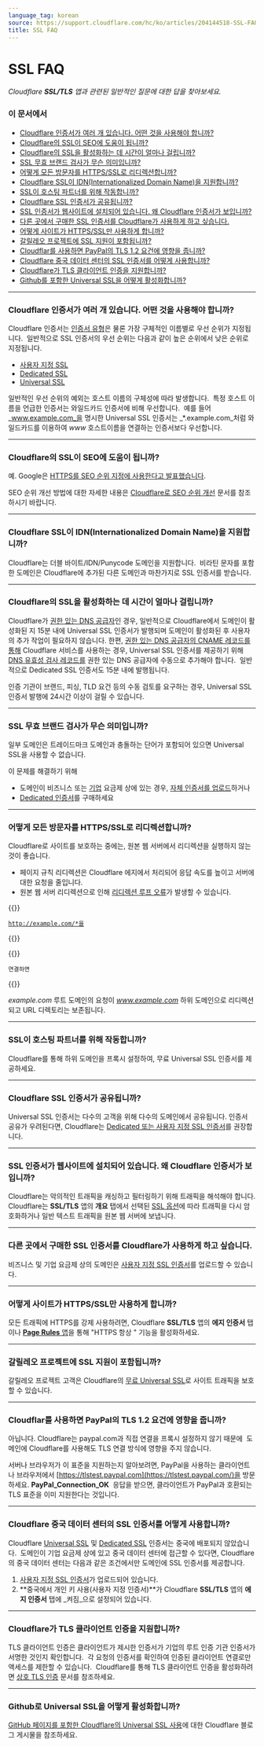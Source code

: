 ```yaml
---
language_tag: korean
source: https://support.cloudflare.com/hc/ko/articles/204144518-SSL-FAQ
title: SSL FAQ
---
```


# SSL FAQ

_Cloudflare **SSL/TLS** 앱과 관련된 일반적인 질문에 대한 답을 찾아보세요._

### 이 문서에서

-   [Cloudflare 인증서가 여러 개 있습니다. 어떤 것을 사용해야 합니까?](https://support.cloudflare.com/hc/ko/articles/204144518-SSL-FAQ#h_e2bd076d-beb3-40e8-adbe-075ba5a8851e)
-   [Cloudflare의 SSL이 SEO에 도움이 됩니까?](https://support.cloudflare.com/hc/ko/articles/204144518-SSL-FAQ#h_29550926411548959889544)
-   [Cloudflare의 SSL을 활성화하는 데 시간이 얼마나 걸립니까?](https://support.cloudflare.com/hc/ko/articles/204144518-SSL-FAQ#h_7dc4564e-f93a-4e1d-a338-90903a812b95)
-   [SSL 무효 브랜드 검사가 무슨 의미입니까?](https://support.cloudflare.com/hc/ko/articles/204144518-SSL-FAQ#h_62d0852f-0bc5-4d54-a83f-971ca452398d)
-   [어떻게 모든 방문자를 HTTPS/SSL로 리디렉션합니까?](https://support.cloudflare.com/hc/ko/articles/204144518-SSL-FAQ#h_a61bfdef-08dd-40f8-8888-7edd8e40d156)
-   [Cloudflare SSL이 IDN(Internationalized Domain Name)을 지원합니까?](https://support.cloudflare.com/hc/ko/articles/204144518-SSL-FAQ#h_406905917121548959897352)
-   [SSL이 호스팅 파트너를 위해 작동합니까?](https://support.cloudflare.com/hc/ko/articles/204144518-SSL-FAQ#h_848554486311548959913241)
-   [Cloudflare SSL 인증서가 공유됩니까?](https://support.cloudflare.com/hc/ko/articles/204144518-SSL-FAQ#h_293541339461548959928672)
-   [SSL 인증서가 웹사이트에 설치되어 있습니다. 왜 Cloudflare 인증서가 보입니까?](https://support.cloudflare.com/hc/ko/articles/204144518-SSL-FAQ#h_865954806521548960003696)
-   [다른 곳에서 구매한 SSL 인증서를 Cloudflare가 사용하게 하고 싶습니다.](https://support.cloudflare.com/hc/ko/articles/204144518-SSL-FAQ#h_406415940571548960012266)
-   [어떻게 사이트가 HTTPS/SSL만 사용하게 합니까?](https://support.cloudflare.com/hc/ko/articles/204144518-SSL-FAQ#h_999722138611548960019807)
-   [갈릴레오 프로젝트에 SSL 지원이 포함됩니까?](https://support.cloudflare.com/hc/ko/articles/204144518-SSL-FAQ#h_745887958641548960026645)
-   [Cloudflar를 사용하면 PayPal의 TLS 1.2 요건에 영향을 줍니까?](https://support.cloudflare.com/hc/ko/articles/204144518-SSL-FAQ#h_100356045661548960034406) 
-   [Cloudflare 중국 데이터 센터의 SSL 인증서를 어떻게 사용합니까?](https://support.cloudflare.com/hc/ko/articles/204144518-SSL-FAQ#h_853db670-78aa-4c98-99d4-3aa3d38f8d59)
-   [Cloudflare가 TLS 클라이언트 인증을 지원합니까?](https://support.cloudflare.com/hc/ko/articles/204144518-SSL-FAQ#h_db0bcd71-24f9-4b0c-8cfc-7a5ed0f27649)
-   [Github를 포함한 Universal SSL을 어떻게 활성화합니까?](https://support.cloudflare.com/hc/ko/articles/204144518-SSL-FAQ#h_4e7e3537-ade2-431c-abe7-2dfe26e1cb9a)

___

### Cloudflare 인증서가 여러 개 있습니다. 어떤 것을 사용해야 합니까?

Cloudflare 인증서는 [인증서 유형](https://support.cloudflare.com/hc/articles/203295200)은 물론 가장 구체적인 이름별로 우선 순위가 지정됩니다.  일반적으로 SSL 인증서의 우선 순위는 다음과 같이 높은 순위에서 낮은 순위로 지정됩니다.

-   [사용자 지정 SSL](https://support.cloudflare.com/hc/articles/200170466)
-   [Dedicated SSL](https://support.cloudflare.com/hc/articles/228009108)
-   [Universal SSL](https://support.cloudflare.com/hc/articles/204151138)   

일반적인 우선 순위의 예외는 호스트 이름의 구체성에 따라 발생합니다.  특정 호스트 이름을 언급한 인증서는 와일드카드 인증서에 비해 우선합니다.  예를 들어 _www.example.com_을 명시한 Universal SSL 인증서는 _\*.example.com_처럼 와일드카드를 이용하여 _www_ 호스트이름을 연결하는 인증서보다 우선합니다.  

___

### Cloudflare의 SSL이 SEO에 도움이 됩니까?

예. Google은 [HTTPS를 SEO 순위 지정에 사용한다고 발표했습니다](http://googleonlinesecurity.blogspot.co.uk/2014/08/https-as-ranking-signal_6.html).

SEO 순위 개선 방법에 대한 자세한 내용은 [Cloudflare로 SEO 순위 개선](https://support.cloudflare.com/hc/ko/articles/231109348-How-do-I-Improve-SEO-Rankings-On-My-Website-Using-Cloudflare-) 문서를 참조하시기 바랍니다.

___

### Cloudflare SSL이 IDN(Internationalized Domain Name)을 지원합니까?

Cloudflare는 더블 바이트/IDN/Punycode 도메인을 지원합니다.  비라틴 문자를 포함한 도메인은 Cloudflare에 추가된 다른 도메인과 마찬가지로 SSL 인증서를 받습니다.

___

### Cloudflare의 SSL을 활성화하는 데 시간이 얼마나 걸립니까?

Cloudflare가 [권한 있는 DNS 공급자](https://www.cloudflare.com/learning/dns/dns-server-types/#authoritative-nameserver)인 경우, 일반적으로 Cloudflare에서 도메인이 활성화된 지 15분 내에 Universal SSL 인증서가 발행되며 도메인이 활성화된 후 사용자의 추가 작업이 필요하지 않습니다. 한편, [권한 있는 DNS 공급자의 CNAME 레코드를 통해](https://support.cloudflare.com/hc/articles/360020615111) Cloudflare 서비스를 사용하는 경우, Universal SSL 인증서를 제공하기 위해 [DNS 유효성 검사 레코드를](https://support.cloudflare.com/hc/articles/360020615111#h_989980109291544055191509) 권한 있는 DNS 공급자에 수동으로 추가해야 합니다.  일반적으로 Dedicated SSL 인증서도 15분 내에 발행됩니다.

인증 기관이 브랜드, 피싱, TLD 요건 등의 수동 검토를 요구하는 경우, Universal SSL 인증서 발행에 24시간 이상이 걸릴 수 있습니다.

___

### SSL 무효 브랜드 검사가 무슨 의미입니까?

일부 도메인은 트레이드마크 도메인과 충돌하는 단어가 포함되어 있으면 Universal SSL을 사용할 수 없습니다.  

이 문제를 해결하기 위해

-   도메인이 비즈니스 또는 [기업](https://www.cloudflare.com/enterprise-service-request) 요금제 상에 있는 경우, [자체 인증서를 업로드](https://support.cloudflare.com/hc/ko/articles/200170466-How-do-I-upload-a-custom-SSL-certificate-Business-or-Enterprise-only-)하거나
-   [Dedicated 인증서](https://support.cloudflare.com/hc/ko/articles/228009108-Dedicated-SSL-Certificates)를 구매하세요

___

### 어떻게 모든 방문자를 HTTPS/SSL로 리디렉션합니까?


Cloudflare로 사이트를 보호하는 중에는, 원본 웹 서버에서 리디렉션을 실행하지 않는 것이 좋습니다.

-   페이지 규칙 리디렉션은 Cloudflare 에지에서 처리되어 응답 속도를 높이고 서버에 대한 요청을 줄입니다.
-   원본 웹 서버 리디렉션으로 인해 [리디렉션 루프 오류](https://support.cloudflare.com/hc/articles/115000219871)가 발생할 수 있습니다.



{{<raw>}}<pre class="CodeBlock CodeBlock-with-rows CodeBlock-scrolls-horizontally CodeBlock-is-light-in-light-theme CodeBlock--language-txt" language="txt"><code><span class="CodeBlock--rows"><span class="CodeBlock--rows-content"><span class="CodeBlock--row"><span class="CodeBlock--row-indicator"></span><div class="CodeBlock--row-content"><span class="CodeBlock--token-plain">http://example.com/*을</span></div></span></span></span></code></pre>{{</raw>}}



{{<raw>}}<pre class="CodeBlock CodeBlock-with-rows CodeBlock-scrolls-horizontally CodeBlock-is-light-in-light-theme CodeBlock--language-txt" language="txt"><code><span class="CodeBlock--rows"><span class="CodeBlock--rows-content"><span class="CodeBlock--row"><span class="CodeBlock--row-indicator"></span><div class="CodeBlock--row-content"><span class="CodeBlock--token-plain">연결하면</span></div></span></span></span></code></pre>{{</raw>}}

_example.com_ 루트 도메인의 요청이 _www.example.com_ 하위 도메인으로 리디렉션되고 URL 디렉토리는 보존됩니다.


___

### SSL이 호스팅 파트너를 위해 작동합니까?


Cloudflare를 통해 하위 도메인을 프록시 설정하여, 무료 Universal SSL 인증서를 제공하세요.

___

### Cloudflare SSL 인증서가 공유됩니까?

Universal SSL 인증서는 다수의 고객을 위해 다수의 도메인에서 공유됩니다. 인증서 공유가 우려된다면, Cloudflare는 [Dedicated 또는 사용자 지정 SSL 인증서](https://support.cloudflare.com/hc/articles/203295200)를 권장합니다.

___

### SSL 인증서가 웹사이트에 설치되어 있습니다. 왜 Cloudflare 인증서가 보입니까?

Cloudflare는 악의적인 트래픽을 캐싱하고 필터링하기 위해 트래픽을 해석해야 합니다. Cloudflare는 **SSL/TLS** 앱의 **개요** 탭에서 선택된 [SSL 옵션](https://support.cloudflare.com/hc/articles/200170416)에 따라 트래픽을 다시 암호화하거나 일반 텍스트 트래픽을 원본 웹 서버에 보냅니다.

___

### 다른 곳에서 구매한 SSL 인증서를 Cloudflare가 사용하게 하고 싶습니다.

비즈니스 및 기업 요금제 상의 도메인은 [사용자 지정 SSL 인증서](https://support.cloudflare.com/hc/articles/200170466)를 업로드할 수 있습니다.

___

### 어떻게 사이트가 HTTPS/SSL만 사용하게 합니까?

모든 트래픽에 HTTPS를 강제 사용하려면, Cloudflare **SSL/TLS** 앱의 **에지 인증서** 탭이나 [**Page Rules** 앱](https://support.cloudflare.com/hc/articles/200170536)을 통해 "HTTPS 항상 " 기능을 활성화하세요.

___

### 갈릴레오 프로젝트에 SSL 지원이 포함됩니까?

갈릴레오 프로젝트 고객은 Cloudflare의 [무료 Universal SSL](https://www.cloudflare.com/ssl)로 사이트 트래픽을 보호할 수 있습니다.

___

### Cloudflar를 사용하면 PayPal의 TLS 1.2 요건에 영향을 줍니까?

아닙니다. Cloudflare는 paypal.com과 직접 연결을 프록시 설정하지 않기 때문에  도메인에 Cloudflare를 사용해도 TLS 연결 방식에 영향을 주지 않습니다.

서버나 브라우저가 이 표준을 지원하는지 알아보려면, PayPal을 사용하는 클라이언트나 브라우저에서 [https://tlstest.paypal.com](https://tlstest.paypal.com/)을 방문하세요. **PayPal\_Connection\_OK**  응답을 받으면, 클라이언트가 PayPal과 호환되는 TLS 표준을 이미 지원한다는 것입니다.

___

### Cloudflare 중국 데이터 센터의 SSL 인증서를 어떻게 사용합니까?

Cloudflare [Universal SSL](https://support.cloudflare.com/hc/articles/204151138) 및 [Dedicated SSL](https://support.cloudflare.com/hc/articles/228009108) 인증서는 중국에 배포되지 않았습니다.  도메인이 기업 요금제 상에 있고 중국 데이터 센터에 접근할 수 있다면, Cloudflare의 중국 데이터 센터는 다음과 같은 조건에서만 도메인에 SSL 인증서를 제공합니다.

1.  [사용자 지정 SSL 인증서](https://support.cloudflare.com/hc/articles/200170466)가 업로드되어 있습니다.
2.  **중국에서 개인 키 사용(사용자 지정 인증서)**가 Cloudflare **SSL/TLS** 앱의 **에지 인증서** 탭에 _켜짐_으로 설정되어 있습니다.

___

### Cloudflare가 TLS 클라이언트 인증을 지원합니까?

TLS 클라이언트 인증은 클라이언트가 제시한 인증서가 기업의 루트 인증 기관 인증서가 서명한 것인지 확인합니다.  각 요청의 인증서를 확인하여 인증된 클라이언트 연결로만 액세스를 제한할 수 있습니다.  Cloudflare를 통해 TLS 클라이언트 인증을 활성화하려면 [상호 TLS 인증](https://developers.cloudflare.com/access/service-auth/mtls/) 문서를 참조하세요.

___

### Github로 Universal SSL을 어떻게 활성화합니까?  

[GitHub 페이지를 포함한 Cloudflare의 Universal SSL 사용](https://blog.cloudflare.com/secure-and-fast-github-pages-with-cloudflare/)에 대한 Cloudflare 블로그 게시물을 참조하세요.
